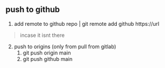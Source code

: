 ## push to github
1. add remote to github repo | git remote add github https://url
> incase it isnt there

2. push to origins (only from pull from gitlab)
   1. git push origin main
   2. git push github main